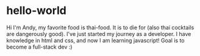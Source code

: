 # hello-world

Hi I'm Andy, my favorite food is thai-food. It is to die for (also thai cocktails are dangerously good). I've just started my journey as a developer. I have knowledge in html and css, and now I am learning javascript! Goal is to become a full-stack dev :)

